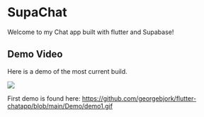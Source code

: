 # SupaChat

Welcome to my Chat app built with flutter and Supabase!

## Demo Video 

Here is a demo of the most current build.

<img src="https://raw.githubusercontent.com/georgebjork/flutter-chatapp/main/Demo/demo2.gif" />


First demo is found here: https://github.com/georgebjork/flutter-chatapp/blob/main/Demo/demo1.gif

